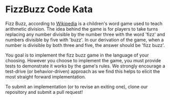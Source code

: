 # FizzBuzz Code Kata

Fizz Buzz, according to [Wikipedia](http://en.wikipedia.org/wiki/Fizz_buzz) is a children's word game used to teach arithmetic division. The idea behind the game is for players to take turns replacing any number divisible by the number three with the word 'fizz' and numbers divisible by five with 'buzz'. In our derivation of the game, when a number is divisible by both three and five, the answer should be 'fizz buzz'.

You goal is to implement the fizz buzz game in the language of your choosing. However you choose to implement the game, you must provide tests to demonstrate it works by the game's rules. We strongly encourage a test-drive (or behavior-driven) approach as we find this helps to elicit the most straight forward implementation.

To submit an implementation (or to revise an exiting one), clone our repository and submit a pull request!
